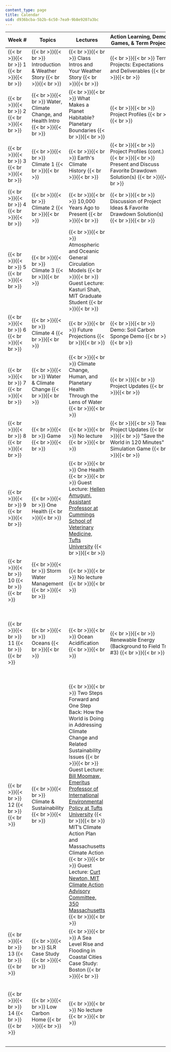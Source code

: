 ```yaml
---
content_type: page
title: Calendar
uid: d936bcba-5b2b-6c50-7ea9-9b8e9207a3bc
---
```


| Week # | Topics | Lectures | Action Learning, Demos, Games, & Term Projects | Key Dates |
| --- | --- | --- | --- | --- |
|  {{< br >}}{{< br >}} 1 {{< br >}}{{< br >}}  |  {{< br >}}{{< br >}} Introduction & Weather Story {{< br >}}{{< br >}}  |  {{< br >}}{{< br >}} Class Intros and Your Weather Story {{< br >}}{{< br >}}  |  {{< br >}}{{< br >}} Term Projects: Expectations and Deliverables {{< br >}}{{< br >}}  | &nbsp; |
|  {{< br >}}{{< br >}} 2 {{< br >}}{{< br >}}  |  {{< br >}}{{< br >}} Water, Climate Change, and Health Intro {{< br >}}{{< br >}}  |  {{< br >}}{{< br >}} What Makes a Planet Habitable? Planetary Boundaries {{< br >}}{{< br >}}  |  {{< br >}}{{< br >}} Project Profiles {{< br >}}{{< br >}}  | &nbsp; |
|  {{< br >}}{{< br >}} 3 {{< br >}}{{< br >}}  |  {{< br >}}{{< br >}} Climate 1 {{< br >}}{{< br >}}  |  {{< br >}}{{< br >}} Earth's Climate History {{< br >}}{{< br >}}  |  {{< br >}}{{< br >}} Project Profiles (cont.) {{< br >}}{{< br >}} Present and Discuss Favorite Drawdown Solution(s) {{< br >}}{{< br >}}  | &nbsp; |
|  {{< br >}}{{< br >}} 4 {{< br >}}{{< br >}}  |  {{< br >}}{{< br >}} Climate 2 {{< br >}}{{< br >}}  |  {{< br >}}{{< br >}} 10,000 Years Ago to Present {{< br >}}{{< br >}}  |  {{< br >}}{{< br >}} Discussion of Project Ideas & Favorite Drawdown Solution(s) {{< br >}}{{< br >}}  |  {{< br >}}{{< br >}} MIT Water Night Event (Optional) {{< br >}}{{< br >}}  |
|  {{< br >}}{{< br >}} 5 {{< br >}}{{< br >}}  |  {{< br >}}{{< br >}} Climate 3 {{< br >}}{{< br >}}  |  {{< br >}}{{< br >}} Atmospheric and Oceanic General Circulation Models {{< br >}}{{< br >}} Guest Lecture: Kasturi Shah, MIT Graduate Student {{< br >}}{{< br >}}  | &nbsp; |  {{< br >}}{{< br >}} Due: 1st Deliverable {{< br >}}{{< br >}}  |
|  {{< br >}}{{< br >}} 6 {{< br >}}{{< br >}}  |  {{< br >}}{{< br >}} Climate 4 {{< br >}}{{< br >}}  |  {{< br >}}{{< br >}} Future Projections {{< br >}}{{< br >}}  |  {{< br >}}{{< br >}} Demo: Soil Carbon Sponge Demo {{< br >}}{{< br >}}  |  {{< br >}}{{< br >}} Field Trip #1: Blue Hill Meteorological Observatory (Optional) {{< br >}}{{< br >}}  |
|  {{< br >}}{{< br >}} 7 {{< br >}}{{< br >}}  |  {{< br >}}{{< br >}} Water & Climate Change {{< br >}}{{< br >}}  |  {{< br >}}{{< br >}} Climate Change, Human, and Planetary Health Through the Lens of Water {{< br >}}{{< br >}}  |  {{< br >}}{{< br >}} Project Updates {{< br >}}{{< br >}}  |  {{< br >}}{{< br >}} Due: 2nd Deliverable {{< br >}}{{< br >}}  |
|  {{< br >}}{{< br >}} 8 {{< br >}}{{< br >}}  |  {{< br >}}{{< br >}} Game {{< br >}}{{< br >}}  |  {{< br >}}{{< br >}} No lecture {{< br >}}{{< br >}}  |  {{< br >}}{{< br >}} Team Project Updates {{< br >}}{{< br >}} "Save the World in 120 Minutes" Simulation Game {{< br >}}{{< br >}}  | &nbsp; |
|  {{< br >}}{{< br >}} 9 {{< br >}}{{< br >}}  |  {{< br >}}{{< br >}} One Health {{< br >}}{{< br >}}  |  {{< br >}}{{< br >}} One Health {{< br >}}{{< br >}} Guest Lecture: [Hellen Amuguni, Assistant Professor at Cummings School of Veterinary Medicine, Tufts University](http://vetprofiles.tufts.edu/faculty/janetrix-hellen-amuguni) {{< br >}}{{< br >}}  | &nbsp; |
|  {{< br >}}{{< br >}} 10 {{< br >}}{{< br >}}  |  {{< br >}}{{< br >}} Storm Water Management {{< br >}}{{< br >}}  |  {{< br >}}{{< br >}} No lecture {{< br >}}{{< br >}}  | &nbsp; |  {{< br >}}{{< br >}} Field Trip #2: MWRA Storm Water Management, Combined Sewer Overflows {{< br >}}{{< br >}}  |
|  {{< br >}}{{< br >}} 11 {{< br >}}{{< br >}}  |  {{< br >}}{{< br >}} Oceans {{< br >}}{{< br >}}  |  {{< br >}}{{< br >}} Ocean Acidification {{< br >}}{{< br >}}  |  {{< br >}}{{< br >}} Renewable Energy (Background to Field Trip #3) {{< br >}}{{< br >}}  |  {{< br >}}{{< br >}} Due: 3rd Deliverable {{< br >}}{{< br >}} MIT Climate Night Event (Optional) {{< br >}}{{< br >}} Field Trip #3: Hull Wind Energy (Optional) {{< br >}}{{< br >}} Field Trip #4: [City Nature Challenge](http://citynaturechallenge.org/) (Optional) {{< br >}}{{< br >}}  |
|  {{< br >}}{{< br >}} 12 {{< br >}}{{< br >}}  |  {{< br >}}{{< br >}} Climate & Sustainability {{< br >}}{{< br >}}  |  {{< br >}}{{< br >}} Two Steps Forward and One Step Back: How the World is Doing in Addressing Climate Change and Related Sustainability Issues {{< br >}}{{< br >}} Guest Lecture: [Bill Moomaw, Emeritus Professor of International Environmental Policy at Tufts University](https://fletcher.tufts.edu/people/william-moomaw) {{< br >}}{{< br >}} MIT’s Climate Action Plan and Massachusetts Climate Action {{< br >}}{{< br >}} Guest Lecture: [Curt Newton, MIT Climate Action Advisory Committee, 350 Massachusetts](https://climate.mit.edu/users/curt-newton) {{< br >}}{{< br >}}  | &nbsp; |
|  {{< br >}}{{< br >}} 13 {{< br >}}{{< br >}}  |  {{< br >}}{{< br >}} SLR Case Study {{< br >}}{{< br >}}  |  {{< br >}}{{< br >}} A Sea Level Rise and Flooding in Coastal Cities Case Study: Boston {{< br >}}{{< br >}}  | &nbsp; |
|  {{< br >}}{{< br >}} 14 {{< br >}}{{< br >}}  |  {{< br >}}{{< br >}} Low Carbon Home {{< br >}}{{< br >}}  |  {{< br >}}{{< br >}} No lecture {{< br >}}{{< br >}}  | &nbsp; |  {{< br >}}{{< br >}} Field Trip #5: See Solar Electric, Solar Thermal, and Geothermal Installations in a 100-Year Old Home {{< br >}}{{< br >}} Due: Final Deliverable {{< br >}}{{< br >}}